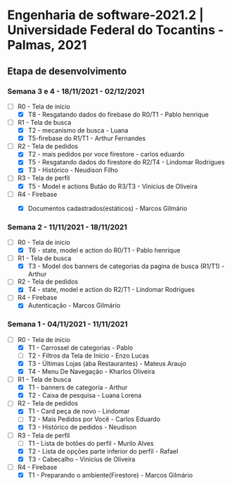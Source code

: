 # Engenharia de software-2021.2 | Universidade Federal do Tocantins - Palmas, 2021

## Etapa de desenvolvimento

### Semana 3 e 4 - 18/11/2021 - 02/12/2021

- [ ] R0 - Tela de início
	- [x] T8 - Resgatando dados do firebase do R0/T1 - Pablo henrique
- [ ] R1 - Tela de busca
	- [x] T2 - mecanismo de busca - Luana
	- [x] T5-firebase do R1/T1 - Arthur Fernandes
- [ ] R2 - Tela de pedidos
	- [x] T2 - mais pedidos por voce firestore - carlos eduardo
	- [x] T5 - Resgatando dados do firestore do R2/T4 - Lindomar Rodrigues
	- [x] T3 - Histórico - Neudison Filho
- [ ] R3 - Tela de perfil
	- [x] T5 - Model e actions Butão do R3/T3 - Vinicius de Oliveira
- [ ] R4 - Firebase
	- [x] Documentos cadastrados(estáticos) - Marcos Gilmário


### Semana 2 - 11/11/2021 - 18/11/2021

- [ ] R0 - Tela de início
	 - [x] T6 - state, model e action do R0/T1 - Pablo henrique
- [ ] R1 - Tela de busca
	 - [x] T3 - Model dos banners de categorias da pagina de busca (R1/T1) - Arthur
- [ ] R2 - Tela de pedidos
	 - [x] T4 - state, model e action do R2/T1 - Lindomar Rodrigues
- [ ] R4 - Firebase
	- [x] Autenticação - Marcos Gilmário

### Semana 1 - 04/11/2021 - 11/11/2021

 - [ ] R0 - Tela de início
	 - [x] T1 - Carrossel de categorias - Pablo
	 - [ ] T2 - Filtros da Tela de Início - Enzo Lucas
	 - [x] T3 - Últimas Lojas (aba Restaurantes) - Mateus Araujo
	 - [x] T4 - Menu De Navegação - Kharlos Oliveira
 - [ ] R1 - Tela de busca
	 - [x] T1 - banners de categoria - Arthur
	 - [x] T2 - Caixa de pesquisa - Luana Lorena
 - [ ] R2 - Tela de pedidos
	 - [x] T1 - Card peça de novo - Lindomar
	 - [ ] T2 - Mais Pedidos por Você - Carlos Eduardo
	 - [x] T3 - Histórico de pedidos - Neudison
- [ ] R3 - Tela de perfil
	- [ ] T1 - Lista de botões do perfil - Murilo Alves
 	- [x] T2 - Lista de opções parte inferior do perfil - Rafael
 	- [x] T3 - Cabecalho - Vinicius de Oliveira
- [ ] R4 - Firebase
	- [x] T1 - Preparando o ambiente(Firestore) - Marcos Gilmário
